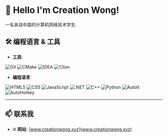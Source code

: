 # 👋 Hello I'm Creation Wong!

一名来自中国的计算机网络技术学生.

## 🛠️ **编程语言 & 工具**
- **工具**:  

![Git](https://img.shields.io/badge/Git-F05032?style=for-the-badge&logo=git&logoColor=white)
![CMake](https://img.shields.io/badge/CMake-064F8C?style=for-the-badge&logo=cmake&logoColor=white)
![IDEA](https://img.shields.io/badge/IDEA-000000?style=for-the-badge&logo=intellijidea&logoColor=white)
![Clion](https://img.shields.io/badge/Clion-00D980?style=for-the-badge&logo=clion&logoColor=white)

- **编程语言**:  

![HTML5](https://img.shields.io/badge/HTML5-E34F26?style=for-the-badge&logo=html5&logoColor=white)
![CSS](https://img.shields.io/badge/CSS-1572B6?style=for-the-badge&logo=css3&logoColor=white)
![JavaScript](https://img.shields.io/badge/JavaScript-F7DF1E?style=for-the-badge&logo=javascript&logoColor=black)
![.NET](https://img.shields.io/badge/.NET-512BD4?style=for-the-badge&logo=dotnet&logoColor=white)
![C++](https://img.shields.io/badge/C++-00599C?style=for-the-badge&logo=cplusplus&logoColor=white)
![Python](https://img.shields.io/badge/Python-3776AB?style=for-the-badge&logo=python&logoColor=white)
![AutoIt](https://img.shields.io/badge/AutoIt-1C355E?style=for-the-badge&logo=autoit&logoColor=white)
![AutoHotkey](https://img.shields.io/badge/AutoHotkey-334455?style=for-the-badge&logo=autohotkey&logoColor=white)

---

## 📫 **联系我**

- 🌐 **网站**: [www.creationwong.xyz](www.creationwong.xyz)  
